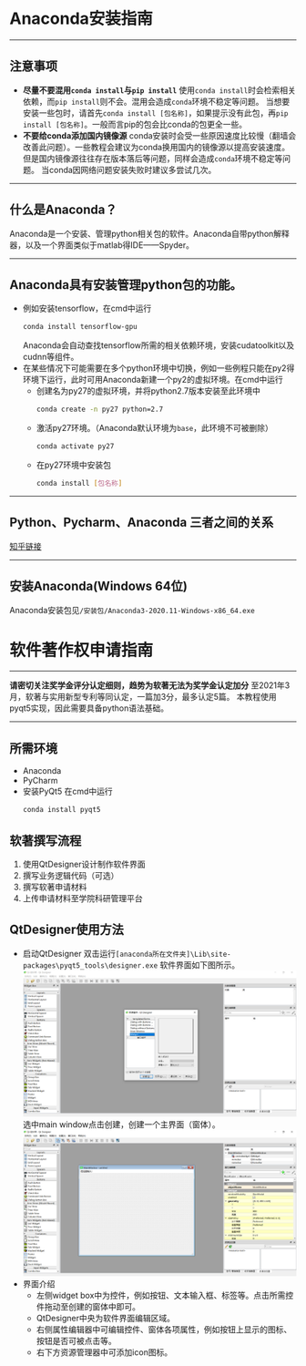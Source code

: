 

# Anaconda安装指南
---
## 注意事项
  - **尽量不要混用```conda install```与```pip install```**
    使用```conda install```时会检索相关依赖，而```pip install```则不会。混用会造成```conda```环境不稳定等问题。
    当想要安装一些包时，请首先```conda install [包名称]```，如果提示没有此包，再```pip install [包名称]```。一般而言pip的包会比conda的包更全一些。
  - **不要给conda添加国内镜像源**
    conda安装时会受一些原因速度比较慢（翻墙会改善此问题）。一些教程会建议为conda换用国内的镜像源以提高安装速度。
    但是国内镜像源往往存在版本落后等问题，同样会造成```conda```环境不稳定等问题。
    当conda因网络问题安装失败时建议多尝试几次。
---
## 什么是Anaconda？
  Anaconda是一个安装、管理python相关包的软件。Anaconda自带python解释器，以及一个界面类似于matlab得IDE——Spyder。

---

## Anaconda具有安装管理python包的功能。
  - 例如安装tensorflow，在cmd中运行
    ```bash
    conda install tensorflow-gpu
    ```
    Anaconda会自动查找tensorflow所需的相关依赖环境，安装cudatoolkit以及cudnn等组件。
  - 在某些情况下可能需要在多个python环境中切换，例如一些例程只能在py2得环境下运行，此时可用Anaconda新建一个py2的虚拟环境。在cmd中运行
    - 创建名为py27的虚拟环境，并将python2.7版本安装至此环境中 
      ```bash
      conda create -n py27 python=2.7
      ```
    - 激活py27环境。（Anaconda默认环境为```base```，此环境不可被删除）
      ```bash
      conda activate py27
      ```
    - 在py27环境中安装包
      ```bash
      conda install [包名称]
      ```
---
## Python、Pycharm、Anaconda 三者之间的关系
  [知乎链接](https://zhuanlan.zhihu.com/p/142657444)

---
## 安装Anaconda(Windows 64位)
Anaconda安装包见```/安装包/Anaconda3-2020.11-Windows-x86_64.exe```


<div STYLE="page-break-after: always;"></div>

# 软件著作权申请指南
---
**请密切关注奖学金评分认定细则，趋势为软著无法为奖学金认定加分**
至2021年3月，软著与实用新型专利等同认定，一篇加3分，最多认定5篇。
本教程使用pyqt5实现，因此需要具备python语法基础。

---
## 所需环境
- Anaconda
- PyCharm
- 安装PyQt5
  在cmd中运行
  ```bash
  conda install pyqt5
  ```

## 软著撰写流程
1. 使用QtDesigner设计制作软件界面
2. 撰写业务逻辑代码（可选）
3. 撰写软著申请材料
4. 上传申请材料至学院科研管理平台

## QtDesigner使用方法
- 启动QtDesigner
  双击运行```[anaconda所在文件夹]\Lib\site-packages\pyqt5_tools\designer.exe```
  软件界面如下图所示。
  ![jpg](/图片/qt进入界面.png)
  选中main window点击创建，创建一个主界面（窗体）。
  ![jpg](/图片/创建主界面.png)
- 界面介绍
  - 左侧widget box中为控件，例如按钮、文本输入框、标签等。点击所需控件拖动至创建的窗体中即可。
  - QtDesigner中央为软件界面编辑区域。
  - 右侧属性编辑器中可编辑控件、窗体各项属性，例如按钮上显示的图标、按钮是否可被点击等。
  - 右下方资源管理器中可添加icon图标。